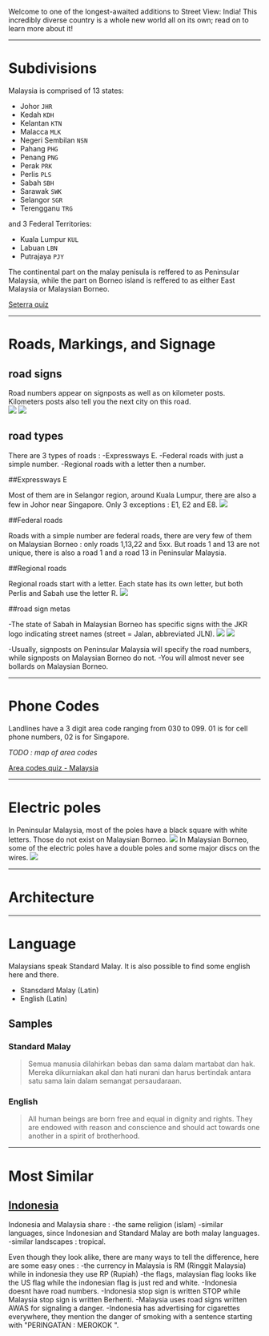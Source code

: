 Welcome to one of the longest-awaited additions to Street View: India! This incredibly diverse country is a whole new world all on its own; read on to learn more about it!

---

# Subdivisions

Malaysia is comprised of 13 states:

- Johor `JHR`
- Kedah `KDH`
- Kelantan `KTN`
- Malacca `MLK`
- Negeri Sembilan `NSN`
- Pahang `PHG`
- Penang `PNG`
- Perak `PRK`
- Perlis `PLS`
- Sabah `SBH`
- Sarawak `SWK`
- Selangor `SGR`
- Terengganu `TRG`

and 3 Federal Territories:

- Kuala Lumpur `KUL`
- Labuan `LBN`
- Putrajaya `PJY`

<CountryMap code="MYS" scale="800" />

The continental part on the malay penisula is reffered to as Peninsular Malaysia, while the part on Borneo island is reffered to as either East Malaysia or Malaysian Borneo.

[Seterra quiz](https://www.geoguessr.com/seterra/en/vgp/3173)

---

# Roads, Markings, and Signage

## road signs
Road numbers appear on signposts as well as on kilometer posts. Kilometers posts also tell you the next city on this road.          
<img src="/img/MYS/sign.png" />
<img src="/img/MYS/kilometer_sign.png" />

## road types

There are 3 types of roads :
-Expressways E.
-Federal roads with just a simple number.
-Regional roads with a letter then a number.

##Expressways E

Most of them are in Selangor region, around Kuala Lumpur, there are also a few in Johor near Singapore.
Only 3 exceptions : E1, E2 and E8.
<img src="/img/MYS/e_roads.png" />

##Federal roads

Roads with a simple number are federal roads, there are very few of them on Malaysian Borneo : only roads 1,13,22 and 5xx. But roads 1 and 13 are not unique, there is also a road 1 and a road 13 in Peninsular Malaysia.

##Regional roads

Regional roads start with a letter. Each state has its own letter, but both Perlis and Sabah use the letter R.
<img src="/img/MYS/l_roads.png" />

##road sign metas

-The state of Sabah in Malaysian Borneo has specific signs with the JKR logo indicating street names (street = Jalan, abbreviated JLN).
<img src="/img/MYS/jkr01.png" />
<img src="/img/MYS/jkr02.png" />

-Usually, signposts on Peninsular Malaysia will specify the road numbers, while signposts on Malaysian Borneo do not.
-You will almost never see bollards on Malaysian Borneo.
 
---

# Phone Codes

Landlines have a 3 digit area code ranging from 030 to 099. 01 is for cell phone numbers, 02 is for Singapore.

*TODO : map of area codes*

[Area codes quiz - Malaysia](https://super-duper.fr/country/quizz_tel_en.php?country=ML2)

---

# Electric poles

In Peninsular Malaysia, most of the poles have a black square with white letters. Those do not exist on Malaysian Borneo.
<img src="/img/MYS/pole1.png" />
In Malaysian Borneo, some of the electric poles have a double poles and some major discs on the wires.
<img src="/img/MYS/pole2.png" />

---

# Architecture

---

# Language

Malaysians speak Standard Malay. It is also possible to find some english here and there.

- Stansdard Malay (Latin)
- English (Latin)

## Samples

### Standard Malay

> Semua manusia dilahirkan bebas dan sama dalam martabat dan hak. Mereka dikurniakan akal dan hati nurani dan harus bertindak antara satu sama lain dalam semangat persaudaraan.


### English

> All human beings are born free and equal in dignity and rights. They are endowed with reason and conscience and should act towards one another in a spirit of brotherhood.

---

# Most Similar

## [Indonesia](/countries/IDN)

Indonesia and Malaysia share :
-the same religion (islam)
-similar languages, since Indonesian and Standard Malay are both malay languages.
-similar landscapes : tropical.

Even though they look alike, there are many ways to tell the difference, here are some easy ones :
-the currency in Malaysia is RM (Ringgit Malaysia) while in indonesia they use RP (Rupiah)
-the flags, malaysian flag looks like the US flag while the indonesian flag is just red and white.
-Indonesia doesnt have road numbers.
-Indonesia stop sign is written STOP while Malaysia stop sign is written Berhenti.
-Malaysia uses road signs written AWAS for signaling a danger.
-Indonesia has advertising for cigarettes everywhere, they mention the danger of smoking with a sentence starting with "PERINGATAN : MEROKOK ".
